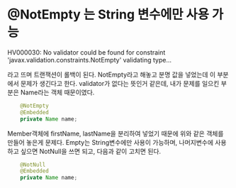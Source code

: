 # @NotEmpty 는 String 변수에만 사용 가능



HV000030: No validator could be found for constraint 'javax.validation.constraints.NotEmpty' validating type...

라고 뜨며 트랜잭션이 롤백이 된다. NotEmpty라고 해놓고 분명 값을 넣었는데 이 부분에서 문제가 생긴다고 한다. validator가 없다는 뜻인거 같은데, 내가 문제를 일으킨 부분은 Name라는 객체 때문이였다.

```java
	@NotEmpty
	@Embedded
	private Name name;
```

Member객체에 firstName, lastName을 분리하여 넣었기 때문에 위와 같은 객체를 만들어 놓은게 문제다. Empty는 String변수에만 사용이 가능하며, 나머지변수에 사용하고 싶으면 NotNull을 쓰면 되고, 다음과 같이 고치면 된다.

```java
	@NotNull
	@Embedded
	private Name name;
```



